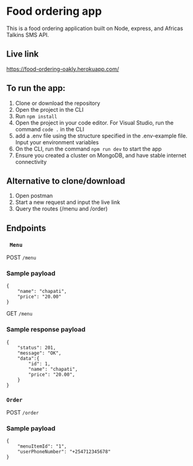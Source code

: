 # Food ordering app

This is a food ordering application built on Node, express, and Africas Talkins SMS API. 


## Live link
https://food-ordering-oakly.herokuapp.com/


## To run the app:

1. Clone or download the repository
2. Open the project in the CLI
3. Run `npm install`
4. Open the project in your code editor. For Visual Studio, run the command `code .` in the CLI
5. add a .env file using the structure specified in the .env-example file. Input your environment variables
6. On the CLI, run the command  `npm run dev` to start the app
7. Ensure you created a cluster on MongoDB, and have stable internet connectivity

## Alternative to clone/download
1. Open postman
2. Start a new request and input the live link
3. Query the routes (/menu and /order)

 ## Endpoints
 ### ` Menu`
 POST `/menu`

 ### Sample payload
``` 
{
    "name": "chapati",
    "price": "20.00"
}
```

 GET `/menu`

  ### Sample response payload
``` 
{
    "status": 201,
    "message": "OK",
    "data":{
        "id": 1,
        "name": "chapati",
        "price": "20.00",
    }
}
```
 
 ### `Order`
 POST `/order`

 ### Sample payload

```
{
    "menuItemId": "1",
    "userPhoneNumber": "+254712345678"
}
```
